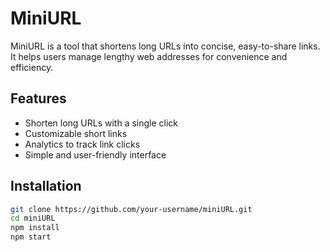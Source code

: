 # MiniURL

MiniURL is a tool that shortens long URLs into concise, easy-to-share links. It helps users manage lengthy web addresses for convenience and efficiency.

## Features
- Shorten long URLs with a single click
- Customizable short links
- Analytics to track link clicks
- Simple and user-friendly interface

## Installation
```bash
git clone https://github.com/your-username/miniURL.git
cd miniURL
npm install
npm start
